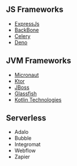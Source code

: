 ## JS Frameworks
- [ExpressJs](https://expressjs.com)
- [BackBone](http://backbonejs.org)
- [Celery](http://www.celeryproject.org)
- [Deno](http://deno.land/)

## JVM Frameworks
- [Micronaut](https://micronaut.io/)
- [Ktor](http://ktor.io/)
- [JBoss](https://www.jboss.org)
- [Glassfish](https://javaee.github.io/glassfish/)
- [Kotlin Technologies](https://kotlinlang.org/docs/reference/server-overview.html)

## Serverless
- Adalo
- Bubble
- Integromat
- Webflow
- Zapier
